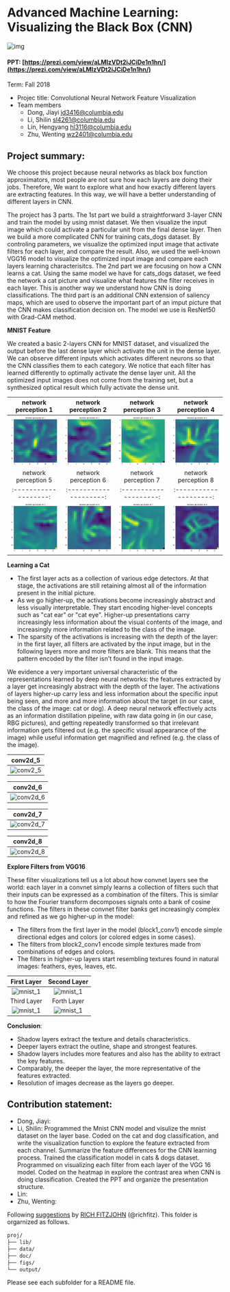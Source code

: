 # Advanced Machine Learning: Visualizing the Black Box (CNN)

![img](figs/cnn_filters.png)

#### PPT: [https://prezi.com/view/aLMlzVDt2iJCiDe1n1hn/](https://prezi.com/view/aLMlzVDt2iJCiDe1n1hn/)

Term: Fall 2018

+ Projec title: Convolutional Neural Network Feature Visualization
+ Team members
	+ Dong, Jiayi jd3416@columbia.edu
	+ Li, Shilin sl4261@columbia.edu
	+ Lin, Hengyang hl3116@columbia.edu
	+ Zhu, Wenting wz2401@columbia.edu
	
## Project summary:

We choose this project because neural networks as black box function approximators, most people are not sure how each layers are doing their jobs. Therefore, We want to explore what and how exactly different layers are extracting features. In this way, we will have a better understanding of different layers in CNN.

The project has 3 parts. The 1st part we build a straightforward 3-layer CNN and train the model by using mnist dataset. We then visualize the input image which could activate a particular unit from the final dense layer. Then we build a more complicated CNN for training cats_dogs dataset. By controling parameters, we visualize the optimized input image that activate filters for each layer, and compare the result. Also, we used the well-known VGG16 model to visualize the optimized input image and compare each layers learning characterisitcs. The 2nd part we are focusing on how a CNN learns a cat. Using the same model we have for cats_dogs dataset, we feed the network a cat picture and visualize what features the filter receives in each layer. This is another way we understand how CNN is doing classifications. The third part is an additional CNN extension of saliency maps, which are used to observe the important part of an imput picture that the CNN makes classification decision on. The model we use is ResNet50 with Grad-CAM method.

**MNIST Feature**

We created a basic 2-layers CNN for MNIST dataset, and visualized the output before the last dense layer which activate the unit in the dense layer. We can observe different inputs which activates different neurons so that the CNN classifies them to each category. We notice that each filter has learned differently to optimally activate the dense layer unit. All the optimized input images does not come from the training set, but a synthesized optical result which fully activate the dense unit.




network perception 1 | network perception 2 | network perception 3 | network perception 4                               
:-------------------:|:--------------------:|:--------------------:|:--------------------:|
![](figs/mnist_activate_1.png)|![](figs/mnist_activate_2.png)|![](figs/mnist_activate_3.png)|![](figs/mnist_activate_4.png)|
network perception 5 | network perception 6 | network perception 7 | network perception 8                               
:-------------------:|:--------------------:|:--------------------:|:--------------------:
![](figs/mnist_activate_5.png)|![](figs/mnist_activate_6.png)|![](figs/mnist_activate_7.png)|![](figs/mnist_activate_8.png)|

**Learning a Cat**

* The first layer acts as a collection of various edge detectors. At that stage, the activations are still retaining almost all of the information present in the initial picture.
* As we go higher-up, the activations become increasingly abstract and less visually interpretable. They start encoding higher-level concepts such as "cat ear" or "cat eye". Higher-up presentations carry increasingly less information about the visual contents of the image, and increasingly more information related to the class of the image.
* The sparsity of the activations is increasing with the depth of the layer: in the first layer, all filters are activated by the input image, but in the following layers more and more filters are blank. This means that the pattern encoded by the filter isn't found in the input image.

We evidence a very important universal characteristic of the representations learned by deep neural networks: the features extracted by a layer get increasingly abstract with the depth of the layer. The activations of layers higher-up carry less and less information about the specific input being seen, and more and more information about the target (in our case, the class of the image: cat or dog). A deep neural network effectively acts as an information distillation pipeline, with raw data going in (in our case, RBG pictures), and getting repeatedly transformed so that irrelevant information gets filtered out (e.g. the specific visual appearance of the image) while useful information get magnified and refined (e.g. the class of the image).

conv2d_5|
:-------------------------:|
![conv2_5](figs/conv2d_5.png)|

conv2d_6|
:-------------------------:|
![conv2d_6](figs/con2d_6.png)|

conv2d_7|
:-------------------------:|
![conv2d_7](figs/con2d_7.png)|

conv2d_8|
:-------------------------:|
![conv2d_8](figs/conv2d_8.png)|



**Explore Filters from VGG16**

These filter visualizations tell us a lot about how convnet layers see the world: each layer in a convnet simply learns a collection of filters such that their inputs can be expressed as a combination of the filters. This is similar to how the Fourier transform decomposes signals onto a bank of cosine functions. The filters in these convnet filter banks get increasingly complex and refined as we go higher-up in the model:

* The filters from the first layer in the model (block1_conv1) encode simple directional edges and colors (or colored edges in some cases).
* The filters from block2_conv1 encode simple textures made from combinations of edges and colors.
* The filters in higher-up layers start resembling textures found in natural images: feathers, eyes, leaves, etc.

First Layer             |  Second Layer
:-------------------------:|:-------------------------:
![mnist_1](figs/cat_layer1.png)  |  ![mnist_1](figs/cat_layer2.png)
Third Layer             |  Forth Layer
![mnist_1](figs/cat_layer3.png)  | ![mnist_1](figs/cat_layer4.png)



**Conclusion**:
+ Shadow layers extract the texture and details characteristics.
+ Deeper layers extract the outline, shape and strongest features.
+ Shadow layers includes more features and also has the ability to extract the key features.
+ Comparably, the deeper the layer, the more representative of the features extracted.
+ Resolution of images decrease as the layers go deeper.


## Contribution statement:  

* Dong, Jiayi: 
* Li, Shilin: Programmed the Mnist CNN model and visulize the mnist dataset on the layer base. Coded on the cat and dog classification, and write the visualization function to explore the feature extracted from each channel. Summarize the feature differences for the CNN learning process. Trained the classification model in cats & dogs dataset. Programmed on visualizing each filter from each layer of the VGG 16 model. Coded on the heatmap in explore the contrast area when CNN is doing classification. Created the PPT and organize the presentation structure.
* Lin: 
* Zhu, Wenting: 

Following [suggestions](http://nicercode.github.io/blog/2013-04-05-projects/) by [RICH FITZJOHN](http://nicercode.github.io/about/#Team) (@richfitz). This folder is orgarnized as follows.

```
proj/
├── lib/
├── data/
├── doc/
├── figs/
└── output/
```

Please see each subfolder for a README file.
